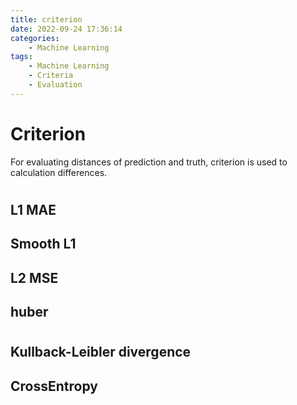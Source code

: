 ```yaml
---
title: criterion
date: 2022-09-24 17:36:14
categories:
    - Machine Learning
tags:
    - Machine Learning
    - Criteria
    - Evaluation
---
```

# Criterion
For evaluating distances of prediction and truth, criterion is used to calculation differences.
# 
## L1 MAE
## Smooth L1
## L2 MSE
## huber

# 
## Kullback-Leibler divergence
## CrossEntropy
